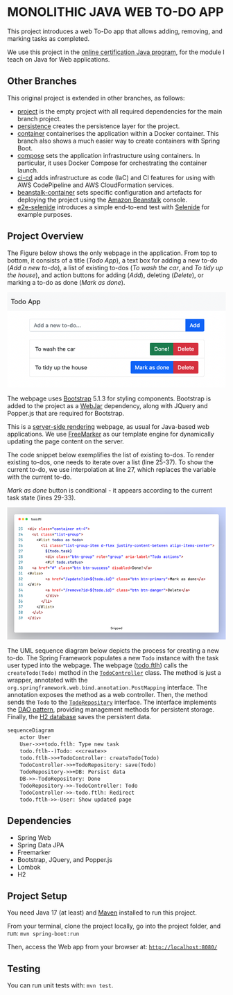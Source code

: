 # MONOLITHIC JAVA WEB TO-DO APP
This project introduces a web To-Do app that allows adding, removing, and marking tasks as completed. 

We use this project in the [online certification Java program](http://pos-graduacao-ead.cp.utfpr.edu.br/java/), for the module I teach on Java for Web applications.

## Other Branches

This original project is extended in other branches, as follows:

- [project](https://github.com/gabrielcostasilva/java-todo/tree/project) is the empty project with all required dependencies for the main branch project.
- [persistence](https://github.com/gabrielcostasilva/java-todo/tree/persistence) creates the persistence layer for the project.
- [container](https://github.com/gabrielcostasilva/java-todo/tree/container) containerises the application within a Docker container. This branch also shows a much easier way to create containers with Spring Boot.
- [compose](https://github.com/gabrielcostasilva/java-todo/tree/compose) sets the application infrastructure using containers. In particular, it uses Docker Compose for orchestrating the container launch.
- [ci-cd](https://github.com/gabrielcostasilva/java-todo/tree/ci-cd) adds infrastructure as code (IaC) and CI features for using with AWS CodePipeline and AWS CloudFormation services.
- [beanstalk-container](https://github.com/gabrielcostasilva/java-todo/tree/beanstalk-container) sets specific configuration and artefacts for deploying the project using the [Amazon Beanstalk](https://aws.amazon.com/elasticbeanstalk/) console.
- [e2e-selenide](https://github.com/gabrielcostasilva/java-todo/tree/e2e-selenide) introduces a simple end-to-end test with [Selenide](https://selenide.org) for example purposes.

## Project Overview
The Figure below shows the only webpage in the application. From top to bottom, it consists of a title (_Todo App_), a text box for adding a new to-do (_Add a new to-do_), a list of existing to-dos (_To wash the car_, and _To tidy up the house_), and action buttons for adding (_Add_), deleting (_Delete_), or marking a to-do as done (_Mark as done_).

<img src="./src/main/resources/static/todo-web.png" />

The webpage uses [Bootstrap](https://getbootstrap.com) 5.1.3 for styling components. Bootstrap is added to the project as a [WebJar](https://www.webjars.org) dependency, along with JQuery and Popper.js that are required for Bootstrap. 

This is a [server-side rendering](https://www.heavy.ai/technical-glossary/server-side-rendering) webpage, as usual for Java-based web applications. We use [FreeMarker](https://freemarker.apache.org) as our template engine for dynamically updating the page content on the server.

The code snippet below exemplifies the list of existing to-dos. To render existing to-dos, one needs to iterate over a list (line 25-37). To show the current to-do, we use interpolation at line 27, which replaces the variable with the current to-do. 

_Mark as done_ button is conditional - it appears according to the current task state (lines 29-33).  

<img src="./src/main/resources/static/freemarker.png" />

The UML sequence diagram below depicts the process for creating a new to-do. The Spring Framework populates a new `Todo` instance with the task user typed into the webpage. The webpage ([todo.ftlh](./src/main/resources/templates/todo.ftlh)) calls the `createTodo(Todo)` method in the [`TodoController`](./src/main/java/com/example/demo/TodoController.java) class. The method is just a wrapper, annotated with the `org.springframework.web.bind.annotation.PostMapping` interface. The annotation exposes the method as a web controller. Then, the method sends the `Todo` to the [`TodoRepository`](./src/main/java/com/example/demo/TodoRepository.java) interface. The interface implements the [DAO pattern](http://www.corej2eepatterns.com/DataAccessObject.htm), providing management methods for persistent storage. Finally, the [H2 database](https://www.h2database.com/html/main.html) saves the persistent data.

```mermaid
sequenceDiagram
    actor User
    User->>+todo.ftlh: Type new task
    todo.ftlh--)Todo: <<create>>
    todo.ftlh->>+TodoController: createTodo(Todo)
    TodoController->>+TodoRepository: save(Todo)
    TodoRepository->>+DB: Persist data
    DB->>-TodoRepository: Done
    TodoRepository->>-TodoController: Todo
    TodoController->>-todo.ftlh: Redirect
    todo.ftlh->>-User: Show updated page
```

## Dependencies

- Spring Web
- Spring Data JPA
- Freemarker
- Bootstrap, JQuery, and Popper.js
- Lombok
- H2

## Project Setup
You need Java 17 (at least) and [Maven](https://maven.apache.org/download.cgi) installed to run this project.

From your terminal, clone the project locally, go into the project folder, and run: `mvn spring-boot:run`

Then, access the Web app from your browser at: [`http://localhost:8080/`](http://localhost:8080/)

## Testing
You can run unit tests with: `mvn test`.
